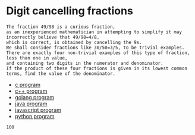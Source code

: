 # Digit cancelling fractions

```
The fraction 49/98 is a curious fraction,
as an inexperienced mathematician in attempting to simplify it may incorrectly believe that 49/98=4/8,
which is correct, is obtained by cancelling the 9s.
We shall consider fractions like 30/50=3/5, to be trivial examples.
There are exactly four non-trivial examples of this type of fraction, less than one in value,
and containing two digits in the numerator and denominator.
If the product of these four fractions is given in its lowest common terms, find the value of the denominator.
```

* [c program](Problem033.c)
* [c++ program](Problem033.cpp)
* [golang program](Problem033.go)
* [java program](Problem033.java)
* [javascript program](Problem033.js)
* [python program](Problem033.py)

```
100
```
